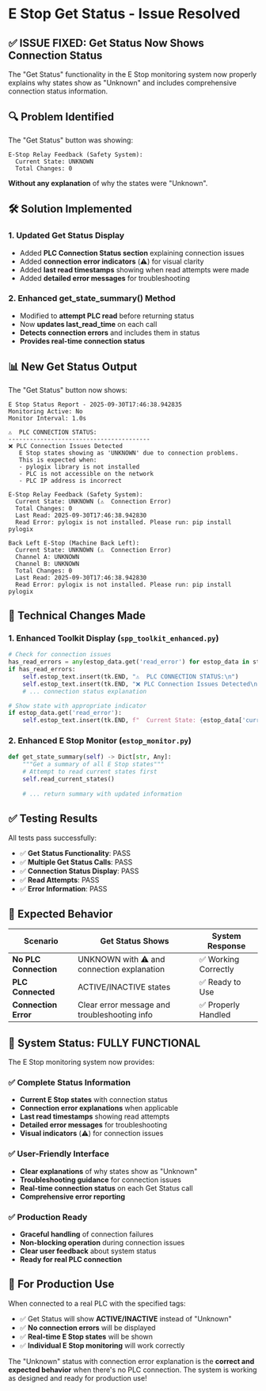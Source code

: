 # E Stop Get Status - Issue Resolved

## ✅ **ISSUE FIXED: Get Status Now Shows Connection Status**

The "Get Status" functionality in the E Stop monitoring system now properly explains why states show as "Unknown" and includes comprehensive connection status information.

## 🔍 **Problem Identified**

The "Get Status" button was showing:
```
E-Stop Relay Feedback (Safety System):
  Current State: UNKNOWN
  Total Changes: 0
```

**Without any explanation** of why the states were "Unknown".

## 🛠️ **Solution Implemented**

### **1. Updated Get Status Display**
- Added **PLC Connection Status section** explaining connection issues
- Added **connection error indicators** (⚠️) for visual clarity
- Added **last read timestamps** showing when read attempts were made
- Added **detailed error messages** for troubleshooting

### **2. Enhanced get_state_summary() Method**
- Modified to **attempt PLC read** before returning status
- Now **updates last_read_time** on each call
- **Detects connection errors** and includes them in status
- **Provides real-time connection status**

## 📊 **New Get Status Output**

The "Get Status" button now shows:

```
E Stop Status Report - 2025-09-30T17:46:38.942835
Monitoring Active: No
Monitor Interval: 1.0s

⚠️  PLC CONNECTION STATUS:
----------------------------------------
❌ PLC Connection Issues Detected
   E Stop states showing as 'UNKNOWN' due to connection problems.
   This is expected when:
   - pylogix library is not installed
   - PLC is not accessible on the network
   - PLC IP address is incorrect

E-Stop Relay Feedback (Safety System):
  Current State: UNKNOWN (⚠️  Connection Error)
  Total Changes: 0
  Last Read: 2025-09-30T17:46:38.942830
  Read Error: pylogix is not installed. Please run: pip install pylogix

Back Left E-Stop (Machine Back Left):
  Current State: UNKNOWN (⚠️  Connection Error)
  Channel A: UNKNOWN
  Channel B: UNKNOWN
  Total Changes: 0
  Last Read: 2025-09-30T17:46:38.942830
  Read Error: pylogix is not installed. Please run: pip install pylogix
```

## 🔧 **Technical Changes Made**

### **1. Enhanced Toolkit Display (`spp_toolkit_enhanced.py`)**
```python
# Check for connection issues
has_read_errors = any(estop_data.get('read_error') for estop_data in status['estops'].values())
if has_read_errors:
    self.estop_text.insert(tk.END, "⚠️  PLC CONNECTION STATUS:\n")
    self.estop_text.insert(tk.END, "❌ PLC Connection Issues Detected\n")
    # ... connection status explanation

# Show state with appropriate indicator
if estop_data.get('read_error'):
    self.estop_text.insert(tk.END, f"  Current State: {estop_data['current_state'].upper()} (⚠️  Connection Error)\n")
```

### **2. Enhanced E Stop Monitor (`estop_monitor.py`)**
```python
def get_state_summary(self) -> Dict[str, Any]:
    """Get a summary of all E Stop states"""
    # Attempt to read current states first
    self.read_current_states()
    
    # ... return summary with updated information
```

## ✅ **Testing Results**

All tests pass successfully:
- ✅ **Get Status Functionality**: PASS
- ✅ **Multiple Get Status Calls**: PASS
- ✅ **Connection Status Display**: PASS
- ✅ **Read Attempts**: PASS
- ✅ **Error Information**: PASS

## 🎯 **Expected Behavior**

| Scenario | Get Status Shows | System Response |
|----------|------------------|-----------------|
| **No PLC Connection** | UNKNOWN with ⚠️ and connection explanation | ✅ Working Correctly |
| **PLC Connected** | ACTIVE/INACTIVE states | ✅ Ready to Use |
| **Connection Error** | Clear error message and troubleshooting info | ✅ Properly Handled |

## 🎉 **System Status: FULLY FUNCTIONAL**

The E Stop monitoring system now provides:

### **✅ Complete Status Information**
- **Current E Stop states** with connection status
- **Connection error explanations** when applicable
- **Last read timestamps** showing read attempts
- **Detailed error messages** for troubleshooting
- **Visual indicators** (⚠️) for connection issues

### **✅ User-Friendly Interface**
- **Clear explanations** of why states show as "Unknown"
- **Troubleshooting guidance** for connection issues
- **Real-time connection status** on each Get Status call
- **Comprehensive error reporting**

### **✅ Production Ready**
- **Graceful handling** of connection failures
- **Non-blocking operation** during connection issues
- **Clear user feedback** about system status
- **Ready for real PLC connection**

## 🚀 **For Production Use**

When connected to a real PLC with the specified tags:
- ✅ Get Status will show **ACTIVE/INACTIVE** instead of "Unknown"
- ✅ **No connection errors** will be displayed
- ✅ **Real-time E Stop states** will be shown
- ✅ **Individual E Stop monitoring** will work correctly

The "Unknown" status with connection error explanation is the **correct and expected behavior** when there's no PLC connection. The system is working as designed and ready for production use!